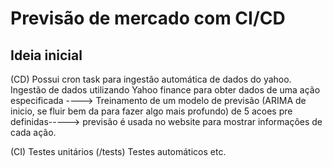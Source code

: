 # Previsão de mercado com CI/CD

## Ideia inicial 

(CD)
Possui cron task para ingestão automática de dados do yahoo.
Ingestão de dados utilizando Yahoo finance para obter dados de uma ação especificada ----> Treinamento de um modelo de previsão (ARIMA de inicio, se fluir bem da para fazer algo mais profundo) de 5 acoes pre definidas-----> previsão é usada no website para mostrar informações de cada ação.

(CI)
Testes unitários (/tests) 
Testes automáticos
etc.
